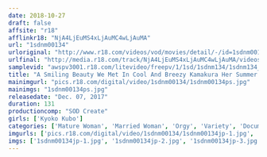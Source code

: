 ```yaml
---
date: 2018-10-27
draft: false
affsite: "r18"
afflinkr18: "NjA4LjEuMS4xLjAuMC4wLjAuMA"
url: "1sdnm00134"
urloriginal: "http://www.r18.com/videos/vod/movies/detail/-/id=1sdnm00134"
urlfinal: "http://media.r18.com/track/NjA4LjEuMS4xLjAuMC4wLjAuMA/videos/vod/movies/detail/-/id=1sdnm00134"
samplevid: "awspv3001.r18.com/litevideo/freepv/1/1sd/1sdnm134/1sdnm134_dmb_w.mp4"
title: "A Smiling Beauty We Met In Cool And Breezy Kamakura Her Summer Of Love Is About To Start, Again Kyoko Kubo, Age 43 The Final Chapter She's Forgetting About Her Husband And Spending The Day Getting Defiled By Another Man's Cock In A Bodily Fluid Splattering Orgy"
mainimgurl: "pics.r18.com/digital/video/1sdnm00134/1sdnm00134ps.jpg"
mainimgs: "1sdnm00134ps.jpg"
releasedate: "Dec. 07, 2017"
duration: 131
productioncomp: "SOD Create"
girls: ['Kyoko Kubo']
categories: ['Mature Woman', 'Married Woman', 'Orgy', 'Variety', 'Documentary', 'Featured Actress', 'Creampie', 'Hi-Def']
imgurls: ['pics.r18.com/digital/video/1sdnm00134/1sdnm00134jp-1.jpg', 'pics.r18.com/digital/video/1sdnm00134/1sdnm00134jp-2.jpg', 'pics.r18.com/digital/video/1sdnm00134/1sdnm00134jp-3.jpg', 'pics.r18.com/digital/video/1sdnm00134/1sdnm00134jp-4.jpg', 'pics.r18.com/digital/video/1sdnm00134/1sdnm00134jp-5.jpg', 'pics.r18.com/digital/video/1sdnm00134/1sdnm00134jp-6.jpg', 'pics.r18.com/digital/video/1sdnm00134/1sdnm00134jp-7.jpg', 'pics.r18.com/digital/video/1sdnm00134/1sdnm00134jp-8.jpg', 'pics.r18.com/digital/video/1sdnm00134/1sdnm00134jp-9.jpg', 'pics.r18.com/digital/video/1sdnm00134/1sdnm00134jp-10.jpg', 'pics.r18.com/digital/video/1sdnm00134/1sdnm00134jp-11.jpg', 'pics.r18.com/digital/video/1sdnm00134/1sdnm00134jp-12.jpg', 'pics.r18.com/digital/video/1sdnm00134/1sdnm00134jp-13.jpg', 'pics.r18.com/digital/video/1sdnm00134/1sdnm00134jp-14.jpg', 'pics.r18.com/digital/video/1sdnm00134/1sdnm00134jp-15.jpg', 'pics.r18.com/digital/video/1sdnm00134/1sdnm00134jp-16.jpg', 'pics.r18.com/digital/video/1sdnm00134/1sdnm00134jp-17.jpg', 'pics.r18.com/digital/video/1sdnm00134/1sdnm00134jp-18.jpg', 'pics.r18.com/digital/video/1sdnm00134/1sdnm00134jp-19.jpg', 'pics.r18.com/digital/video/1sdnm00134/1sdnm00134jp-20.jpg']
imgs: ['1sdnm00134jp-1.jpg', '1sdnm00134jp-2.jpg', '1sdnm00134jp-3.jpg', '1sdnm00134jp-4.jpg', '1sdnm00134jp-5.jpg', '1sdnm00134jp-6.jpg', '1sdnm00134jp-7.jpg', '1sdnm00134jp-8.jpg', '1sdnm00134jp-9.jpg', '1sdnm00134jp-10.jpg', '1sdnm00134jp-11.jpg', '1sdnm00134jp-12.jpg', '1sdnm00134jp-13.jpg', '1sdnm00134jp-14.jpg', '1sdnm00134jp-15.jpg', '1sdnm00134jp-16.jpg', '1sdnm00134jp-17.jpg', '1sdnm00134jp-18.jpg', '1sdnm00134jp-19.jpg', '1sdnm00134jp-20.jpg']
---
```

